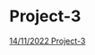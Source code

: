 # Project-3
[14/11/2022 Project-3](https://miro.com/app/board/uXjVPEkRenE=/?share_link_id=68189993136)

